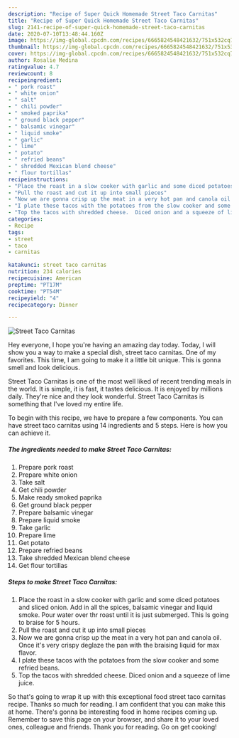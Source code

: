 ```yaml
---
description: "Recipe of Super Quick Homemade Street Taco Carnitas"
title: "Recipe of Super Quick Homemade Street Taco Carnitas"
slug: 2141-recipe-of-super-quick-homemade-street-taco-carnitas
date: 2020-07-10T13:48:44.160Z
image: https://img-global.cpcdn.com/recipes/6665824548421632/751x532cq70/street-taco-carnitas-recipe-main-photo.jpg
thumbnail: https://img-global.cpcdn.com/recipes/6665824548421632/751x532cq70/street-taco-carnitas-recipe-main-photo.jpg
cover: https://img-global.cpcdn.com/recipes/6665824548421632/751x532cq70/street-taco-carnitas-recipe-main-photo.jpg
author: Rosalie Medina
ratingvalue: 4.7
reviewcount: 8
recipeingredient:
- " pork roast"
- " white onion"
- " salt"
- " chili powder"
- " smoked paprika"
- " ground black pepper"
- " balsamic vinegar"
- " liquid smoke"
- " garlic"
- " lime"
- " potato"
- " refried beans"
- " shredded Mexican blend cheese"
- " flour tortillas"
recipeinstructions:
- "Place the roast in a slow cooker with garlic and some diced potatoes and sliced onion. Add in all the spices, balsamic vinegar and liquid smoke. Pour water over thr roast until it is just submerged. This Is going to braise for 5 hours."
- "Pull the roast and cut it up into small pieces"
- "Now we are gonna crisp up the meat in a very hot pan and canola oil. Once it&#39;s very crispy deglaze the pan with the braising liquid for max flavor."
- "I plate these tacos with the potatoes from the slow cooker and some refried beans."
- "Top the tacos with shredded cheese.  Diced onion and a squeeze of lime juice."
categories:
- Recipe
tags:
- street
- taco
- carnitas

katakunci: street taco carnitas 
nutrition: 234 calories
recipecuisine: American
preptime: "PT17M"
cooktime: "PT54M"
recipeyield: "4"
recipecategory: Dinner

---
```



![Street Taco Carnitas](https://img-global.cpcdn.com/recipes/6665824548421632/751x532cq70/street-taco-carnitas-recipe-main-photo.jpg)

Hey everyone, I hope you're having an amazing day today. Today, I will show you a way to make a special dish, street taco carnitas. One of my favorites. This time, I am going to make it a little bit unique. This is gonna smell and look delicious.

Street Taco Carnitas is one of the most well liked of recent trending meals in the world. It is simple, it is fast, it tastes delicious. It is enjoyed by millions daily. They're nice and they look wonderful. Street Taco Carnitas is something that I've loved my entire life.




To begin with this recipe, we have to prepare a few components. You can have street taco carnitas using 14 ingredients and 5 steps. Here is how you can achieve it.

<!--inarticleads1-->

##### The ingredients needed to make Street Taco Carnitas:

1. Prepare  pork roast
1. Prepare  white onion
1. Take  salt
1. Get  chili powder
1. Make ready  smoked paprika
1. Get  ground black pepper
1. Prepare  balsamic vinegar
1. Prepare  liquid smoke
1. Take  garlic
1. Prepare  lime
1. Get  potato
1. Prepare  refried beans
1. Take  shredded Mexican blend cheese
1. Get  flour tortillas




<!--inarticleads2-->

##### Steps to make Street Taco Carnitas:

1. Place the roast in a slow cooker with garlic and some diced potatoes and sliced onion. Add in all the spices, balsamic vinegar and liquid smoke. Pour water over thr roast until it is just submerged. This Is going to braise for 5 hours.
1. Pull the roast and cut it up into small pieces
1. Now we are gonna crisp up the meat in a very hot pan and canola oil. Once it&#39;s very crispy deglaze the pan with the braising liquid for max flavor.
1. I plate these tacos with the potatoes from the slow cooker and some refried beans.
1. Top the tacos with shredded cheese.  Diced onion and a squeeze of lime juice.




So that's going to wrap it up with this exceptional food street taco carnitas recipe. Thanks so much for reading. I am confident that you can make this at home. There's gonna be interesting food in home recipes coming up. Remember to save this page on your browser, and share it to your loved ones, colleague and friends. Thank you for reading. Go on get cooking!
